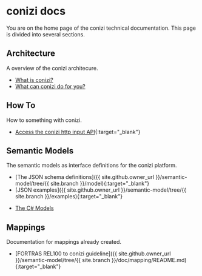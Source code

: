 # conizi docs

You are on the home page of the conizi technical documentation.
This page is divided into several sections. 

## Architecture
A overview of the conizi architecure.

* [What is conizi?](architecture/conizi-architecture.md)
* [What can conizi do for you?]()
  
## How To
How to something with conizi.

* [Access the conizi http input API](howto/howto-conizi-http-input-api.pdf){:target="_blank"}


## Semantic Models
The semantic models as interface definitions for the conizi platform.

* [The JSON schema definitions]({{ site.github.owner_url }}/semantic-model/tree/{{ site.branch }}/model){:target="_blank"}
* [JSON examples]({{ site.github.owner_url }}/semantic-model/tree/{{ site.branch }}/examples){:target="_blank"}
<!-- * [The C# Models]({{ site.github.owner_url }}/semantic-model/tree/{{ site.branch }}/src/Conizi.Model){:target="_blank"} -->
* [The C# Models](semantic-models/site/index.html)

## Mappings
Documentation for mappings already created.

* [FORTRAS REL100 to conizi guideline]({{ site.github.owner_url }}/semantic-model/tree/{{ site.branch }}/doc/mapping/README.md){:target="_blank"}